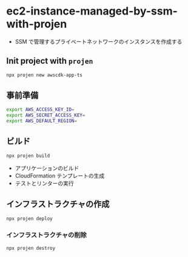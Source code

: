 # ec2-instance-managed-by-ssm-with-projen

- SSM で管理するプライベートネットワークのインスタンスを作成する

## Init project with `projen`

```bash
npx projen new awscdk-app-ts
```

## 事前準備

```sh
export AWS_ACCESS_KEY_ID=
export AWS_SECRET_ACCESS_KEY=
export AWS_DEFAULT_REGION=
```

## ビルド

```sh
npx projen build
```

- アプリケーションのビルド
- CloudFormation テンプレートの生成
- テストとリンターの実行

## インフラストラクチャの作成

```sh
npx projen deploy
```

### インフラストラクチャの削除

```sh
npx projen destroy
```
